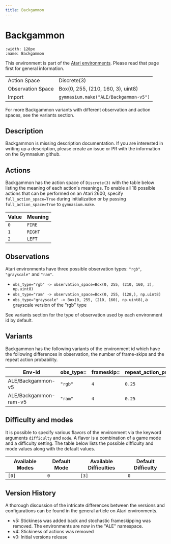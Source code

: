 ```yaml
---
title: Backgammon
---
```


# Backgammon

```{figure} ../../_static/videos/atari/backgammon.gif
:width: 120px
:name: Backgammon
```

This environment is part of the <a href='..'>Atari environments</a>. Please read that page first for general information.

|   |   |
|---|---|
| Action Space | Discrete(3) |
| Observation Space | Box(0, 255, (210, 160, 3), uint8) |
| Import | `gymnasium.make("ALE/Backgammon-v5")` |

For more Backgammon variants with different observation and action spaces, see the variants section.

## Description

Backgammon is missing description documentation. If you are interested in writing up a description, please create an issue or PR with the information on the Gymnasium github.

## Actions

Backgammon has the action space of `Discrete(3)` with the table below listing the meaning of each action's meanings.
To enable all 18 possible actions that can be performed on an Atari 2600, specify `full_action_space=True` during
initialization or by passing `full_action_space=True` to `gymnasium.make`.

| Value   | Meaning   |
|---------|-----------|
| `0`     | `FIRE`    |
| `1`     | `RIGHT`   |
| `2`     | `LEFT`    |

## Observations

Atari environments have three possible observation types: `"rgb"`, `"grayscale"` and `"ram"`.

- `obs_type="rgb" -> observation_space=Box(0, 255, (210, 160, 3), np.uint8)`
- `obs_type="ram" -> observation_space=Box(0, 255, (128,), np.uint8)`
- `obs_type="grayscale" -> Box(0, 255, (210, 160), np.uint8)`, a grayscale version of the "rgb" type

See variants section for the type of observation used by each environment id by default.


## Variants

Backgammon has the following variants of the environment id which have the following differences in observation,
the number of frame-skips and the repeat action probability.

| Env-id                | obs_type=   | frameskip=   | repeat_action_probability=   |
|-----------------------|-------------|--------------|------------------------------|
| ALE/Backgammon-v5     | `"rgb"`     | `4`          | `0.25`                       |
| ALE/Backgammon-ram-v5 | `"ram"`     | `4`          | `0.25`                       |

## Difficulty and modes

It is possible to specify various flavors of the environment via the keyword arguments `difficulty` and `mode`.
A flavor is a combination of a game mode and a difficulty setting. The table below lists the possible difficulty and mode values
along with the default values.

| Available Modes   | Default Mode   | Available Difficulties   | Default Difficulty   |
|-------------------|----------------|--------------------------|----------------------|
| `[0]`             | `0`            | `[3]`                    | `0`                  |

## Version History

A thorough discussion of the intricate differences between the versions and configurations can be found in the general article on Atari environments.

* v5: Stickiness was added back and stochastic frameskipping was removed. The environments are now in the "ALE" namespace.
* v4: Stickiness of actions was removed
* v0: Initial versions release
